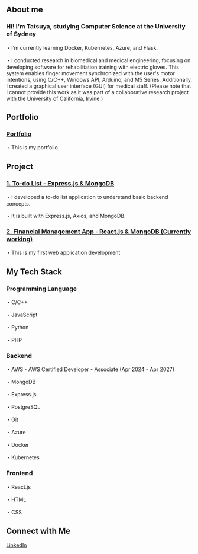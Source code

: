 ## About me
### Hi! I'm Tatsuya, studying Computer Science at the University of Sydney
・I’m currently learning Docker, Kubernetes, Azure, and Flask.

・I conducted research in biomedical and medical engineering, focusing on developing software for rehabilitation training with electric gloves. This system enables finger movement synchronized with the user's motor intentions, using C/C++, Windows API, Arduino, and M5 Series. Additionally, I created a graphical user interface (GUI) for medical staff. (Please note that I cannot provide this work as it was part of a collaborative research project with the University of California, Irvine.)

## Portfolio
### [Portfolio](https://tatsuya-naka.github.io/profile/)

・This is my portfolio

## Project
### [1. To-do List - Express.js & MongoDB](https://github.com/Tatsuya-Naka/To-do-list-using-Express.js-and-MongoDB)

・I developed a to-do list application to understand basic backend concepts. 

・It is built with Express.js, Axios, and MongoDB.

### [2. Financial Management App - React.js & MongoDB (Currently working)](https://github.com/Tatsuya-Naka/finmanage)

・This is my first web application development

## My Tech Stack
### Programming Language
・C/C++

・JavaScript

・Python

・PHP

### Backend 
・AWS - AWS Certified Developer - Associate (Apr 2024 - Apr 2027)

・MongoDB

・Express.js

・PostgreSQL

・Git

・Azure

・Docker

・Kubernetes

### Frontend
・React.js

・HTML

・CSS

## Connect with Me
[LinkedIn](https://www.linkedin.com/in/tatsuya-nakagomi-9231a7239/)
